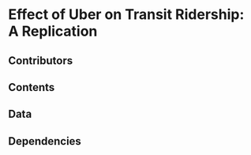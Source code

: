 # Effect  of Uber on Transit Ridership: A Replication
 
## Contributors

## Contents

## Data

## Dependencies